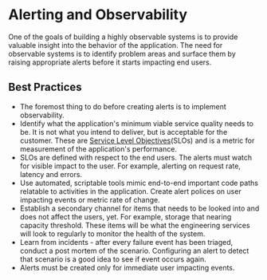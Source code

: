 # Alerting and Observability

One of the goals of building a highly observable systems is to provide valuable insight into the behavior of the application. The need for observable systems is to identify problem areas and surface them by raising appropriate alerts before it starts impacting end users.

## Best Practices

- The foremost thing to do before creating alerts is to implement observability.
- Identify what the application's minimum viable service quality needs to be. It is not what you intend to deliver, but is acceptable for the customer. These are [Service Level Objectives](https://landing.google.com/sre/sre-book/chapters/service-level-objectives/)(SLOs) and is a metric for measurement of the application's performance.
- SLOs are defined with respect to the end users. The alerts must watch for visible impact to the user. For example, alerting on request rate, latency and errors.
- Use automated, scriptable tools mimic end-to-end important code paths relatable to activities in the application. Create alert polices on user impacting events or metric rate of change.
- Establish a secondary channel for items that needs to be looked into and does not affect the users, yet. For example, storage that nearing capacity threshold. These items will be what the engineering services will look to regularly to monitor the health of the system.
- Learn from incidents - after every failure event has been triaged, conduct a post mortem of the scenario. Configuring an alert to detect that scenario is a good idea to see if event occurs again.
- Alerts must be created only for immediate user impacting events.

